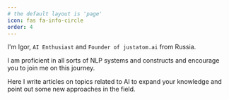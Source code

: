 ```yaml
---
# the default layout is 'page'
icon: fas fa-info-circle
order: 4
---
```


<!-- ![About](/public/images/profileimage.jpg) -->

I'm Igor, `AI Enthusiast` and `Founder of justatom.ai` from Russia.

I am proficient in all sorts of NLP systems and constructs and encourage you to join me on this journey.

Here I write articles on topics related to AI to expand your knowledge and point out some new approaches in the field.
